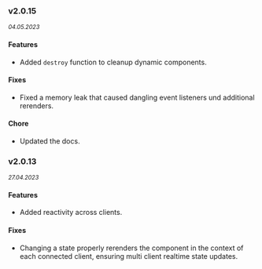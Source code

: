 ### v2.0.15
<sup>_04.05.2023_</sup>

#### Features

- Added `destroy` function to cleanup dynamic components.

#### Fixes

- Fixed a memory leak that caused dangling event listeners und additional rerenders.

#### Chore

- Updated the docs.

### v2.0.13
<sup>_27.04.2023_</sup>

#### Features

- Added reactivity across clients.

#### Fixes

- Changing a state properly rerenders the component in the context of each connected client, ensuring multi client realtime state updates.
